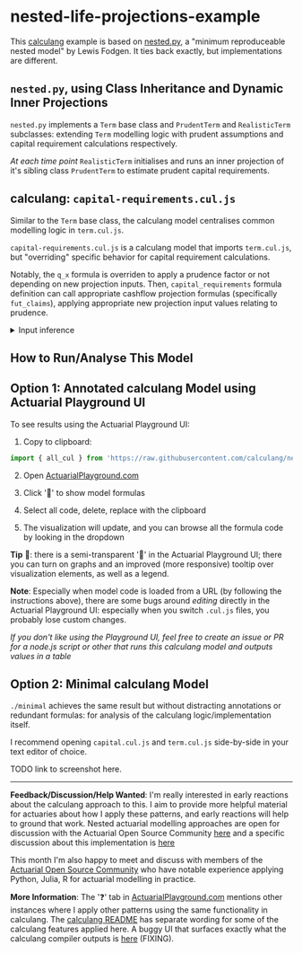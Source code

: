 # nested-life-projections-example

This [calculang](https://calculang.dev) example is based on [nested.py](https://github.com/actuarialopensource/methodology/blob/main/nested/nested.py), a "minimum reproduceable nested model" by Lewis Fodgen. It ties back exactly, but implementations are different.

## `nested.py`, using Class Inheritance and Dynamic Inner Projections

`nested.py` implements a `Term` base class and `PrudentTerm` and `RealisticTerm` subclasses: extending `Term` modelling logic with prudent assumptions and capital requirement calculations respectively.

*At each time point* `RealisticTerm` initialises and runs an inner projection of it's sibling class `PrudentTerm` to estimate prudent capital requirements.

## calculang: `capital-requirements.cul.js`

Similar to the `Term` base class, the calculang model centralises common modelling logic in `term.cul.js`.

`capital-requirements.cul.js` is a calculang model that imports `term.cul.js`, but "overriding" specific behavior for capital requirement calculations.

Notably, the `q_x` formula is overriden to apply a prudence factor or not depending on new projection inputs. Then, `capital_requirements` formula definition can call appropriate cashflow projection formulas (specifically `fut_claims`), applying appropriate new projection input values relating to prudence.

<details><summary>Input inference</summary>

Although the `q_x` formula is explicitly overridden to use new inputs and the logic in `term.cul.js` has no notion about them, the calculang **compiler** infers that `num_deaths` all the way to `fut_claims` in `term.cul.js` should use the new inputs. Input inference explains why there is a lot of empty/minimalistic brackets in calculang functions and calls (which I might remove in future), and this promotes very general definition of modelling logic, so that can be applied for many different purposes.

Input inference helps formulas to be concise, but adaptability is the real goal.

</details>

## How to Run/Analyse This Model

## Option 1: Annotated calculang Model using Actuarial Playground UI

To see results using the Actuarial Playground UI:

1. Copy to clipboard:

~~~js
import { all_cul } from 'https://raw.githubusercontent.com/calculang/nested-life-projections-example/refs/heads/main/src/capital-requirements.cul.js'
~~~

2. Open [ActuarialPlayground.com](https://actuarialplayground.com)

3. Click '💬' to show model formulas

4. Select all code, delete, replace with the clipboard

5. The visualization will update, and you can browse all the formula code by looking in the dropdown

**Tip** 📌: there is a semi-transparent '🥚' in the Actuarial Playground UI; there you can turn on graphs and an improved (more responsive) tooltip over visualization elements, as well as a legend.

**Note**: Especially when model code is loaded from a URL (by following the instructions above), there are some bugs around *editing* directly in the Actuarial Playground UI: especially when you switch `.cul.js` files, you probably lose custom changes.

*If you don't like using the Playground UI, feel free to create an issue or PR for a node.js script or other that runs this calculang model and outputs values in a table*


## Option 2: Minimal calculang Model

`./minimal` achieves the same result but without distracting annotations or redundant formulas: for analysis of the calculang logic/implementation itself.

I recommend opening `capital.cul.js` and `term.cul.js` side-by-side in your text editor of choice.

TODO link to screenshot here.

---

**Feedback/Discussion/Help Wanted**: I'm really interested in early reactions about the calculang approach to this. I aim to provide more helpful material for actuaries about how I apply these patterns, and early reactions will help to ground that work. Nested actuarial modelling approaches are open for discussion with the Actuarial Open Source Community [here](https://github.com/actuarialopensource/methodology/discussions) and a specific discussion about this implementation is [here](#)

This month I'm also happy to meet and discuss with members of the [Actuarial Open Source Community](https://www.linkedin.com/groups/13937070) who have notable experience applying Python, Julia, R for actuarial modelling in practice.

**More Information**: The '❓' tab in [ActuarialPlayground.com](https://actuarialplayground.com) mentions other instances where I apply other patterns using the same functionality in calculang. The [calculang README](https://github.com/calculang/calculang) has separate wording for some of the calculang features applied here. A buggy UI that surfaces exactly what the calculang compiler outputs is [here](https://finding-calculang-foc.netlify.app/editor) (FIXING).
